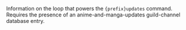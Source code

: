 Information on the loop that powers the `{prefix}updates` command. Requires the presence of an anime-and-manga-updates guild-channel database entry.

